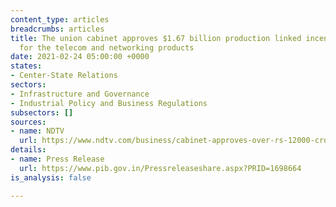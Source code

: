 ```yaml
---
content_type: articles
breadcrumbs: articles
title: The union cabinet approves $1.67 billion production linked incentives scheme
  for the telecom and networking products
date: 2021-02-24 05:00:00 +0000
states:
- Center-State Relations
sectors:
- Infrastructure and Governance
- Industrial Policy and Business Regulations
subsectors: []
sources:
- name: NDTV
  url: https://www.ndtv.com/business/cabinet-approves-over-rs-12000-crore-production-linked-incentive-scheme-for-telecom-sector-2372497
details:
- name: Press Release
  url: https://www.pib.gov.in/Pressreleaseshare.aspx?PRID=1698664
is_analysis: false

---
```


